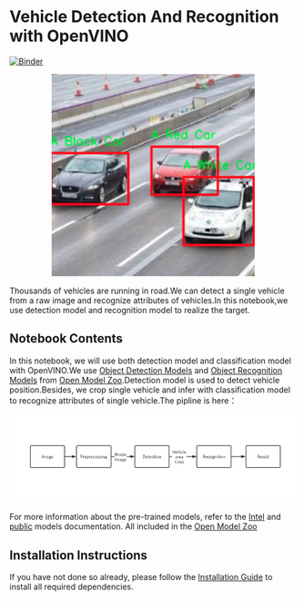 # Vehicle Detection And Recognition with OpenVINO

[![Binder](https://mybinder.org/badge_logo.svg)](https://mybinder.org/v2/gh/IRONICBo/openvino_notebooks/HEAD?labpath=notebooks%2F214-vehicle-detection-and-recognition%2F214-vehicle-detection-and-recognition.ipynb)

<div  align='center' ><img src="data/vehicle-result.png" alt="drawing"/></div>

Thousands of vehicles are running in road.We can detect a single vehicle from a raw image and recognize attributes of vehicles.In this notebook,we use detection model and recognition model to realize the target.


## Notebook Contents

In this notebook, we will use both detection model and classification model with OpenVINO.We use [Object Detection Models](https://docs.openvino.ai/2020.2/usergroup3.html) and [Object Recognition Models](https://docs.openvino.ai/2020.2/usergroup4.html) from [Open Model Zoo](https://github.com/openvinotoolkit/open_model_zoo).Detection model is used to detect vehicle position.Besides, we crop single vehicle and infer with classification model to recognize attributes of single vehicle.The pipline is here： 
<div  align='center' ><img src="data/vehicle-inference-flow.png" alt="drawing" width="1000"/></div>

For more information about the pre-trained models, refer to the [Intel](https://github.com/openvinotoolkit/open_model_zoo/tree/master/models/intel) and [public](https://github.com/openvinotoolkit/open_model_zoo/tree/master/models/public) models documentation. All included in the [Open Model Zoo](https://github.com/openvinotoolkit/open_model_zoo)

## Installation Instructions

If you have not done so already, please follow the [Installation Guide](../../README.md) to install all required dependencies.